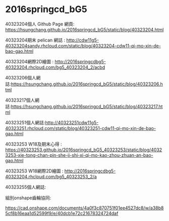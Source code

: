 # 2016springcd_bG5

40323204個人 Github Page 網頁: https://hsungchang.github.io/2016springcd_bG5/static/blog/40323204.html

40323204期末 pelican 網誌 : http://cdw11g5-40323204sandy.rhcloud.com/static/blog/40323204-cdw11-qi-mo-xin-de-bao-gao.html

40323204網際2D繪圖 : http://2016springcdbg5-40323204.rhcloud.com/bg5_40323204_2/acbd

40323206個人網誌:https://hsungchang.github.io/2016springcd_bG5/static/blog/40323206.html

40323217個人網誌:https://hsungchang.github.io/2016springcd_bG5/static/blog/40323217.html

40323251個人網誌:http://40323251cdw11g5-40323251.rhcloud.com/static/blog/40323251-cdw11-qi-mo-xin-de-bao-gao.html

40323253 W18及期末心得 : https://40323253.github.io/2016springcd_bG5_40323253/static/blog/40323253-xie-tong-chan-pin-she-ji-shi-xi-qi-mo-kao-zhou-zhuan-an-bao-gao.html

40323253 W18網際2D繪圖 : http://2016springcdbg5-40323204.rhcloud.com/bg5_40323253_2/a

40323255個人網誌:

組別onshape齒輪協同:

https://cad.onshape.com/documents/4a0f3c870751f01ee4527dc8/w/a38b85cf8b16eaa1d52599f9/e/40dcb1e72c21678324724daf